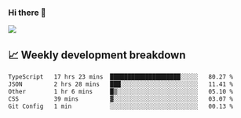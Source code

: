 ### Hi there 👋
<img align="center" src="https://github-readme-stats.vercel.app/api?username=Tumao727&show_icons=true&hide_title=true&theme=dracula" />


## 📈 Weekly development breakdown
<!--START_SECTION:waka-->

```txt
TypeScript   17 hrs 23 mins  ████████████████████░░░░░   80.27 %
JSON         2 hrs 28 mins   ███░░░░░░░░░░░░░░░░░░░░░░   11.41 %
Other        1 hr 6 mins     █▒░░░░░░░░░░░░░░░░░░░░░░░   05.10 %
CSS          39 mins         ▓░░░░░░░░░░░░░░░░░░░░░░░░   03.07 %
Git Config   1 min           ░░░░░░░░░░░░░░░░░░░░░░░░░   00.13 %
```

<!--END_SECTION:waka-->